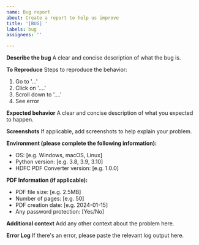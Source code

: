 ```yaml
---
name: Bug report
about: Create a report to help us improve
title: '[BUG] '
labels: bug
assignees: ''

---
```


**Describe the bug**
A clear and concise description of what the bug is.

**To Reproduce**
Steps to reproduce the behavior:
1. Go to '...'
2. Click on '....'
3. Scroll down to '....'
4. See error

**Expected behavior**
A clear and concise description of what you expected to happen.

**Screenshots**
If applicable, add screenshots to help explain your problem.

**Environment (please complete the following information):**
 - OS: [e.g. Windows, macOS, Linux]
 - Python version: [e.g. 3.8, 3.9, 3.10]
 - HDFC PDF Converter version: [e.g. 1.0.0]

**PDF Information (if applicable):**
 - PDF file size: [e.g. 2.5MB]
 - Number of pages: [e.g. 50]
 - PDF creation date: [e.g. 2024-01-15]
 - Any password protection: [Yes/No]

**Additional context**
Add any other context about the problem here.

**Error Log**
If there's an error, please paste the relevant log output here.
